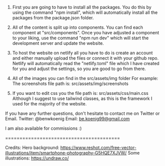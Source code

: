 
1. First you are going to have to install all the packages.
You do this by using the command "npm install", which will automatically install all the packages from the package.json folder.

3. All of the content is split up into components. You can find each component at "src/components".
Once you have adjusted a component to your liking, use the command "npm run dev" which will start the development server and update the website. 

4. To host the website on netlify all you have to do is create an account and either manually upload the files or connect it with your github repo.
Netlify will automatically read the "netlify.toml" file which I have created for you and adjust the settings, so you are good to go from there.

5. All of the images you can find in the src/assets/img folder
For example:
The screenshots file path is: src/assets/img/screenshots

6. If you want to edit css you the file path is: src/assets/css/main.css
Although I suggest to use tailwind classes, as this is the framework I used for the majority of the website.


If you have any further questions, don't hesitate to contact me on Twitter or Email.
Twitter: @benwkoenig
Email: be.koenig99@gmail.com

I am also available for commissions :)

========================================

Credits:
Hero background: https://www.reshot.com/free-vector-illustrations/item/smartphone-photography-G5HQE7XJVW/
Some illustrations: https://undraw.co/








